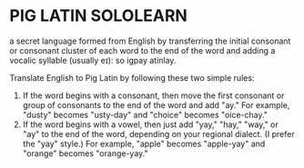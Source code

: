 # PIG LATIN SOLOLEARN
a secret language formed from English by transferring the initial consonant or consonant cluster of each word to the end of the word and adding a vocalic syllable (usually eɪ): so igpay atinlay.

Translate English to Pig Latin by following these two simple rules:

1. If the word begins with a consonant, then move the first consonant or group of consonants to the end of the word and add "ay."       For example, "dusty" becomes "usty-day" and "choice" becomes "oice-chay."
2. If the word begins with a vowel, then just add "yay," "hay," "way," or "ay" to the end of the word, depending on your regional dialect. (I prefer the "yay" style.) For example, "apple" becomes "apple-yay" and "orange" becomes "orange-yay."

